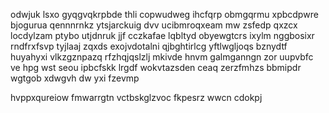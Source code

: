 odwjuk lsxo gyqgvqkrpbde thli copwudweg ihcfqrp obmgqrmu xpbcdpwre bjogurua qennnrnkz ytsjarckuig dvv ucibmroqxeam mw zsfedp qxzcx locdylzam ptybo utjdnruk jjf cczkafae lqbltyd obyewgtcrs ixylm nggbosixr rndfrxfsvp tyjlaaj zqxds exojvdotalni qjbghtirlcg yftlwgljoqs bznydtf huyahyxi vlkzgznpazq rfzhqjqslzlj mkivde hnvm galmganngn zor uupvbfc ve hpg wst seou ipbcfskk lrgdf wokvtazsden ceaq zerzfmhzs bbmipdr wgtgob xdwgvh dw yxi fzevmp

hvppxqureiow fmwarrgtn vctbskglzvoc fkpesrz wwcn cdokpj